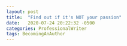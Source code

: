 ```yaml
---
layout: post
title:  "Find out if it's NOT your passion"
date:   2020-07-24 20:22:32 -0500
categories: ProfessionalWriter
tags: BecomingAnAuthor
---
```

